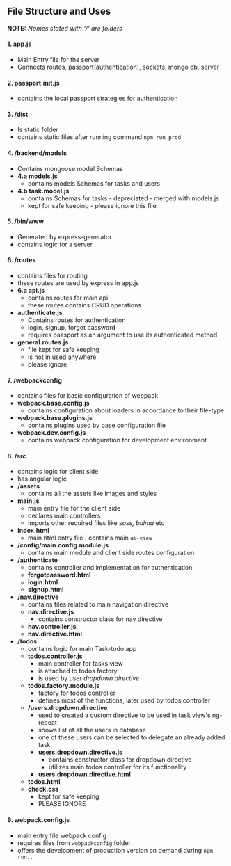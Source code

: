 ## File Structure and Uses
**NOTE:** *Names stated with '/' are folders*

#### 1. app.js
- Main Entry file for the server
- Connects routes, passport(authentication), sockets, mongo db, server

#### 2. passport.init.js
- contains the local passport strategies for authentication

#### 3. /dist
- Is static folder
- contains static files after running command `npm run prod`

#### 4. /backend/models
- Contains mongoose model Schemas
- **4.a models.js**
  - contains models Schemas for tasks and users
- **4.b task.model.js**
  - contains Schemas for tasks - depreciated - merged with models.js
  - kept for safe keeping - please ignore this file

#### 5. /bin/www
- Generated by express-generator
- contains logic for a server

#### 6. /routes
- contains files for routing
- these routes are used by express in app.js
-  **6.a api.js**
   - contains routes for main api
   - these routes contains CRUD operations 
- **authenticate.js**
  - Contains routes for authentication
  - login, signup, forgot password
  - requires passport as an argument to use its authenticated method
- **general.routes.js**
  - file kept for safe keeping
  - is not in used anywhere
  - please ignore

#### 7. /webpackconfig
- contains files for basic configuration of webpack
- **webpack.base.config.js**
  - contains configuration about loaders in accordance to their file-type
- **webpack.base.plugins.js**
  - contains plugins used by base configuration file
- **webpack.dev.config.js**
  - contains webpack configuration for development environment

#### 8. /src
- contains logic for client side
- has angular logic
- **/assets**
  - contains all the assets like images and styles
- **main.js**
  - main entry file for the client side
  - declares main controllers
  - imports other required files like *sass, bulma* etc
- **index.html**
  - main html entry file | contains main `ui-view`
- **/config/main.config.module.js**
  - contains main module and client side routes configuration
- **/authenticate**
  - contains controller and implementation for authentication
  - **forgotpassword.html**
  - **login.html**
  - **signup.html**
- **/nav.directive**
  - contains files related to main navigation directive
  - **nav.directive.js**
    - contains constructor class for nav directive
  - **nav.controller.js** 
  - **nav.directive.html**
- **/todos**
  - contains logic for main Task-todo app
  - **todos.controller.js**
    - main controller for tasks view
    - is attached to todos factory
    - is used by user *dropdown directive*
  - **todos.factory.module.js**
    - factory for todos controller
    - defines most of the functions, later used by todos controller
  - **/users.dropdown.directive**
    - used to created a custom directive to be used in task view's ng-repeat
    - shows list of all the users in database
    - one of these users can be selected to delegate an already added task
    - **users.dropdown.directive.js**
      - contains constructor class for dropdown directive
      - utilizes main todos controller for its functionality 
    - **users.dropdown.directive.html**
  - **todos.html**
  - **check.css**
    - kept for safe keeping
    - PLEASE IGNORE
#### 9. webpack.config.js
  - main entry file webpack config
  - requires files from `webpackconfig` folder
  - offers the development of production version on demand during `npm run..`
 
 
 
 
 
 
 
 
 
 
 
 
 
 
 
 
 
 
 
 
 
 
 
 
 
 
 